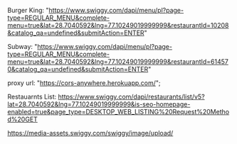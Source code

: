 Burger King: "https://www.swiggy.com/dapi/menu/pl?page-type=REGULAR_MENU&complete-menu=true&lat=28.7040592&lng=77.10249019999999&restaurantId=10208&catalog_qa=undefined&submitAction=ENTER"

Subway: "https://www.swiggy.com/dapi/menu/pl?page-type=REGULAR_MENU&complete-menu=true&lat=28.7040592&lng=77.10249019999999&restaurantId=614570&catalog_qa=undefined&submitAction=ENTER"


proxy url: "https://cors-anywhere.herokuapp.com/";

Restauarnts List: https://www.swiggy.com/dapi/restaurants/list/v5?lat=28.7040592&lng=77.10249019999999&is-seo-homepage-enabled=true&page_type=DESKTOP_WEB_LISTING%20Request%20Method%20GET



https://media-assets.swiggy.com/swiggy/image/upload/